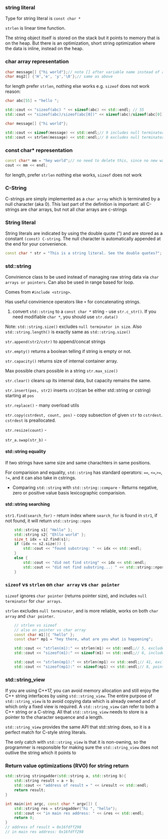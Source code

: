 
### string literal

Type for string literal is `const char *`

`strlen` is linear time function.

The string object itself is stored on the stack but it points to memory that is on the heap.
But there is an optimization, short string optimization where the data is inline, instead on the heap.


### char array representation

```cpp
char message[] {"hi world"};// note [] after variable name instead of after char like java
char msg2[] {'H','e', 'y','\0'};// same as above
```
for length prefer `strlen`, nothing else works e.g. `sizeof` does not work
reason:
```cpp
char abc[55] = "hello ";

std::cout << "sizeof(abc) " << sizeof(abc) << std::endl; // 55
std::cout << "sizeof(abc)/sizeof(abc[0])" << sizeof(abc)/sizeof(abc[0]) << std::endl; // 55/1 = 55
```

```cpp
char message[] {"hi world"};

std::cout << sizeof(message) << std::endl;// 9 includes null terminator
std::cout << strlen(message) << std::endl;// 8 excludes null terminator
```


### const char* representation

```cpp
const char* mm = "hey world";// no need to delete this, since no new was used
cout << mm << endl;
```
for length, prefer `strlen` nothing else works, `sizeof` does not work

### C-String

C-strings are simply implemented as a `char array` which is terminated by a null character (aka 0). 
This last part of the definition is important: all C-strings are char arrays, but not all char arrays are c-strings


### String literal

String literals are indicated by using the double quote (") and are stored as a constant `(const) C-string`.
The null character is automatically appended at the end for your convenience.

```cpp
const char * str = "This is a string literal. See the double quotes?";
```

### std::string

Convinience class to be used instead of managing raw string
data via `char arrays or pointers`. Can also be used in range based for loop.

Comes from `#include <string>`.

Has useful convinience operators like `+` for concatenating strings.

1. convert `std::string` to a `const char *` string - use `str.c_str()`.
If you need modifiable `char *`, you should use `str.data()`

Note: `std::string.size()` excludes `null terminator in size`. Also `std::string.length()` is exactly same as `std::string.size()`

`str.append(str2/cstr)` to append/concat strings 

`str.empty()` returns a boolean telling if string is empty or not.

`str.capacity()` returns size of internal container array.

Max possible chars possible in a string `str.max_size()`

`str.clear()` cleans up its internal data, but capacity remains the same.

`str.insert(pos, str2)` inserts `str2`(can be either std::string or cstring) starting at `pos`

`str.replace()` - many overload utils

`str.copy(cstrdest, count, pos)` - copy subsection of given `str` to `cstrdest`. `cstrdest` is preallocated.

`str.resize(count)` -

`str_a.swap(str_b)` - 


#### std::string equality

If two strings have same size and 
same charachters in same positions.

For comparision and equality,
`std::string` has standard operators:
`==`, `<=`,`>=`, `!=`, and it can also take in cstrings.

* Comparing `std::string` with `std::string::compare`  - Returns negative, zero or positive value basis lexicographic comparision.

#### std::string searching

`str1.find(search_for)` - return index where `search_for` is found in `str1`, if not found, it will return `std::string::npos`
```cpp
	std::string s1{ "Hello" };
	std::string s2{ "Ehllo world" };
	size_t idx = s2.find(s1);
	if (idx <= s2.size()) {
		std::cout << "found substring: " << idx << std::endl;
	}
	else {
		std::cout << "did not find string" << idx << std::endl;
		std::cout << "did not find substring...: " << std::string::npos << std::endl;
	}
```




### `sizeof` vs `strlen` on `char array` vs `char pointer`

`sizeof` ignores `char pointer` (returns pointer size), and includes `null terminator` for `char arrays`.

`strlen` excludes `null terminator`, and is more reliable, works on both `char array` and `char pointer`.
```cpp
	// strlen vs sizeof
	// also on pointer vs char array
	const char m1[]{ "hello" };
	const char* mp1 = "hey there, what are you what is happening";

	std::cout << "strlen(m1):" << strlen(m1) << std::endl;// 5, excludes null char
	std::cout << "sizeof(m1):" << sizeof(m1) << std::endl;// 6, includes null char

	std::cout << "strlen(mp1):" << strlen(mp1) << std::endl;// 41, excludes null char
	std::cout << "sizeof(mp1):" << sizeof(mp1) << std::endl;// 8, pointer size
```


### std::string_view

If you are using C++17, you can avoid memory allocation and still enjoy the C++ string interfaces by using `std::string_view`. 
The entire purpose of `std::string_view` is to avoid copying data which is already owned and of which only a fixed view is required. 
A `std::string_view` can refer to both a C++ string or a C-string. All that `std::string_view` needs to store is a pointer to the character sequence and a length.

`std::string_view` provides the same API that std::string does, 
so it is a perfect match for C-style string literals.

The only catch with `std::string_view` is that it is non-owning, 
so the programmer is responsible for making sure the `std::string_view` does not outlive the string which it points to

### Return value optimizations (RVO) for string return

```cpp
std::string stringadder(std::string a, std::string b){
    std::string result = a + b;
    std::cout << "address of result = " << &result << std::endl;
    return result;
}

int main(int argc, const char * argv[]) {
    std::string res = stringadder("hi ", "hello");
    std::cout << "in main res address: " << &res << std::endl;
    return 0;
}
// address of result = 0x16fdff298
// in main res address: 0x16fdff298
```